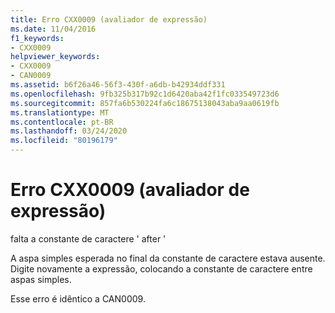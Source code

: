 ```yaml
---
title: Erro CXX0009 (avaliador de expressão)
ms.date: 11/04/2016
f1_keywords:
- CXX0009
helpviewer_keywords:
- CXX0009
- CAN0009
ms.assetid: b6f26a46-56f3-430f-a6db-b42934ddf331
ms.openlocfilehash: 9fb325b317b92c1d6420aba42f1fc033549723d6
ms.sourcegitcommit: 857fa6b530224fa6c18675138043aba9aa0619fb
ms.translationtype: MT
ms.contentlocale: pt-BR
ms.lasthandoff: 03/24/2020
ms.locfileid: "80196179"
---
```

# <a name="expression-evaluator-error-cxx0009"></a>Erro CXX0009 (avaliador de expressão)

falta a constante de caractere ' after '

A aspa simples esperada no final da constante de caractere estava ausente. Digite novamente a expressão, colocando a constante de caractere entre aspas simples.

Esse erro é idêntico a CAN0009.
